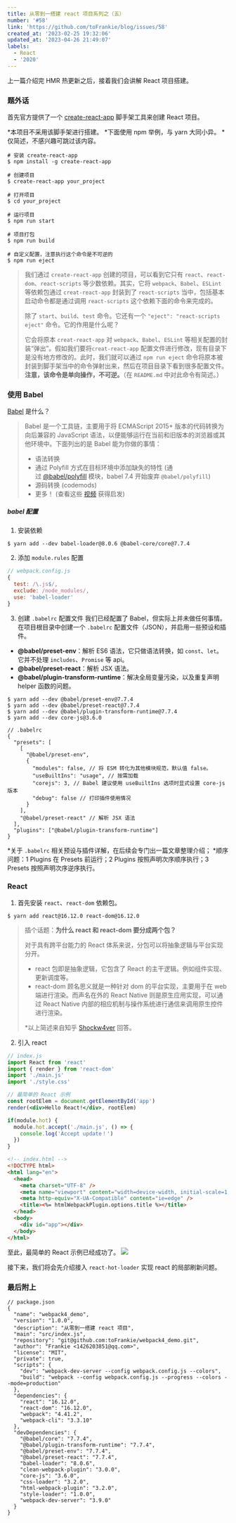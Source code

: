 ```yaml
---
title: 从零到一搭建 react 项目系列之（五）
number: '#58'
link: 'https://github.com/toFrankie/blog/issues/58'
created_at: '2023-02-25 19:32:06'
updated_at: '2023-04-26 21:49:07'
labels:
  - React
  - '2020'
---
```

上一篇介绍完 HMR 热更新之后，接着我们会讲解 React 项目搭建。

### 题外话
首先官方提供了一个 [create-react-app](https://github.com/facebook/create-react-app) 脚手架工具来创建 React 项目。

*本项目不采用该脚手架进行搭建。
*下面使用 npm 举例，与 yarn 大同小异。
*仅简述，不感兴趣可跳过该内容。
```shell
# 安装 create-react-app
$ npm install -g create-react-app

# 创建项目
$ create-react-app your_project

# 打开项目
$ cd your_project

# 运行项目
$ npm run start

# 项目打包
$ npm run build

# 自定义配置，注意执行这个命令是不可逆的
$ npm run eject
```
> 我们通过 `create-react-app` 创建的项目，可以看到它只有 `react`、`react-dom`、`react-scripts` 等少数依赖。其实，它将 `webpack`、`Babel`、`ESLint` 等依赖包通过 `creat-react-app` 封装到了 `react-scripts` 当中，包括基本启动命令都是通过调用 `react-scripts` 这个依赖下面的命令来完成的。
>
> 除了 `start`、`build`、`test` 命令。它还有一个 `"eject": "react-scripts eject"` 命令。它的作用是什么呢？
> 
>它会将原本 `creat-react-app` 对 `webpack`、`Babel`、`ESLint` 等相关配置的封装“弹出”。假如我们要将`creat-react-app` 配置文件进行修改，现有目录下是没有地方修改的。此时，我们就可以通过 `npm run eject` 命令将原本被封装到脚手架当中的命令弹射出来，然后在项目目录下看到很多配置文件。**注意，该命令是单向操作，不可逆。**（在 `README.md` 中对此命令有简述。）


### 使用 Babel
[Babel](https://www.babeljs.cn/docs/) 是什么？

> Babel 是一个工具链，主要用于将 ECMAScript 2015+ 版本的代码转换为向后兼容的 JavaScript 语法，以便能够运行在当前和旧版本的浏览器或其他环境中。下面列出的是 Babel 能为你做的事情：
>
>*   语法转换
>*   通过 Polyfill 方式在目标环境中添加缺失的特性 (通过 [@babel/polyfill](https://www.babeljs.cn/docs/babel-polyfill) 模块，babel 7.4 开始废弃 `@babel/polyfill`)
>*   源码转换 (codemods)
>*   更多！ (查看这些 [视频](https://www.babeljs.cn/videos.html) 获得启发)

##### babel 配置
1. 安装依赖
```shell
$ yarn add --dev babel-loader@8.0.6 @babel-core/core@7.7.4
```
2. 添加 `module.rules` 配置 
```js
// webpack.config.js
{
  test: /\.js$/,
  exclude: /node_modules/,
  use: 'babel-loader'
}
```
3. 创建 `.babelrc` 配置文件
我们已经配置了 Babel，但实际上并未做任何事情。在项目根目录中创建一个 `.babelrc` 配置文件（JSON），并启用一些预设和插件。
* **@babel/preset-env**：解析 ES6 语法，它只做语法转换，如 `const`、`let`。它并不处理 `includes`、`Promise` 等 api。
* **@babel/preset-react**：解析 JSX 语法。
* **@babel/plugin-transform-runtime**：解决全局变量污染，以及重复声明 helper 函数的问题。

```
$ yarn add --dev @babel/preset-env@7.7.4
$ yarn add --dev @babel/preset-react@7.7.4
$ yarn add --dev @babel/plugin-transform-runtime@7.7.4
$ yarn add --dev core-js@3.6.0
```

```json5
// .babelrc
{
  "presets": [
    [
      "@babel/preset-env",
      {
        "modules": false, // 将 ESM 转化为其他模块规范，默认值 false。
        "useBuiltIns": "usage", // 按需加载
        "corejs": 3, // Babel 建议使用 useBuiltIns 选项时显式设置 core-js 版本
        "debug": false // 打印插件使用情况
      }
    ],
    "@babel/preset-react" // 解析 JSX 语法
  ],
  "plugins": ["@babel/plugin-transform-runtime"]
}
```
*关于 `.babelrc` 相关预设与插件详解，在后续会专门出一篇文章整理介绍；
*顺序问题：1 Plugins 在 Presets 前运行；2 Plugins 按照声明次序顺序执行；3 Presets 按照声明次序逆序执行。


### React
1. 首先安装 `react`、`react-dom` 依赖包。
```
$ yarn add react@16.12.0 react-dom@16.12.0
```
> 插个话题：**为什么 react 和 react-dom 要分成两个包？**
>
> 对于具有跨平台能力的 React 体系来说，分包可以将抽象逻辑与平台实现分开。
>
> * react 包即是抽象逻辑，它包含了 React 的主干逻辑。例如组件实现、更新调度等。
> * react-dom 顾名思义就是一种针对 dom 的平台实现，主要用于在 web 端进行渲染。而声名在外的 React Native 则是原生应用实现，可以通过 React Native 内部的相应机制与操作系统进行通信来调用原生控件进行渲染。
>
>*以上简述来自知乎 [Shockw4ver](https://www.zhihu.com/question/336664883/answer/764067842) 回答。

2. 引入 react
```jsx
// index.js
import React from 'react'
import { render } from 'react-dom'
import './main.js'
import './style.css'

// 最简单的 React 示例
const rootElem = document.getElementById('app')
render(<div>Hello React!</div>, rootElem)

if(module.hot) {
  module.hot.accept('./main.js', () => {
    console.log('Accept update！')
  })
}
```
```html
<!-- index.html -->
<!DOCTYPE html>
<html lang="en">
  <head>
    <meta charset="UTF-8" />
    <meta name="viewport" content="width=device-width, initial-scale=1, maximum-scale=1, user-scalable=no" />
    <meta http-equiv="X-UA-Compatible" content="ie=edge" />
    <title><%= htmlWebpackPlugin.options.title %></title>
  </head>
  <body>
    <div id="app"></div>
  </body>
</html>
```

至此，最简单的 React 示例已经成功了。
![](https://upload-images.jianshu.io/upload_images/5128488-5ef2d2254d092904.png?imageMogr2/auto-orient/strip%7CimageView2/2/w/1240)

接下来，我们将会先介绍接入 `react-hot-loader` 实现 react 的局部刷新问题。

### 最后附上
```json5
// package.json
{
  "name": "webpack4_demo",
  "version": "1.0.0",
  "description": "从零到一搭建 react 项目",
  "main": "src/index.js",
  "repository": "git@github.com:toFrankie/webpack4_demo.git",
  "author": "Frankie <1426203851@qq.com>",
  "license": "MIT",
  "private": true,
  "scripts": {
    "dev": "webpack-dev-server --config webpack.config.js --colors",
    "build": "webpack --config webpack.config.js --progress --colors --mode=production"
  },
  "dependencies": {
    "react": "16.12.0",
    "react-dom": "16.12.0",
    "webpack": "4.41.2",
    "webpack-cli": "3.3.10"
  },
  "devDependencies": {
    "@babel/core": "7.7.4",
    "@babel/plugin-transform-runtime": "7.7.4",
    "@babel/preset-env": "7.7.4",
    "@babel/preset-react": "7.7.4",
    "babel-loader": "8.0.6",
    "clean-webpack-plugin": "3.0.0",
    "core-js": "3.6.0",
    "css-loader": "3.2.0",
    "html-webpack-plugin": "3.2.0",
    "style-loader": "1.0.0",
    "webpack-dev-server": "3.9.0"
  }
}
```

